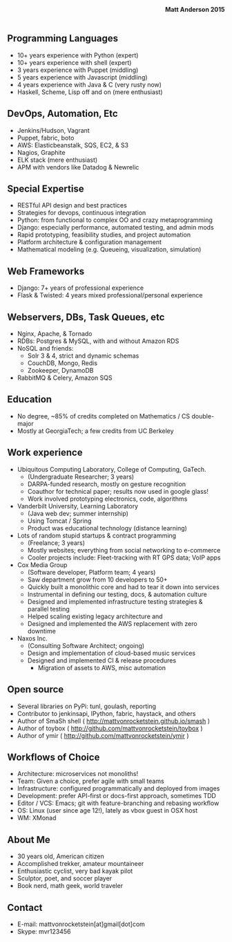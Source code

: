 <div align=right><strong>Matt Anderson 2015</strong></div><br/>

Programming Languages
---------------------
  * 10+ years experience with Python (expert)
  * 10+ years experience with shell (expert)
  * 3 years experience with Puppet (middling)
  * 5 years experience with Javascript (middling)
  * 4 years experience with Java & C (very rusty now)
  * Haskell, Scheme, Lisp off and on (mere enthusiast)

DevOps, Automation, Etc
-----------------------

  * Jenkins/Hudson, Vagrant
  * Puppet, fabric, boto
  * AWS: Elasticbeanstalk, SQS, EC2, & S3
  * Nagios, Graphite
  * ELK stack (mere enthusiast)
  * APM with vendors like Datadog & Newrelic

Special Expertise
------------------

  * RESTful API design and best practices
  * Strategies for devops, continuous integration
  * Python: from functional to complex OO and crazy metaprogramming
  * Django: especially performance, automated testing, and admin mods
  * Rapid prototyping, feasibility studies, and project automation
  * Platform architecture & configuration management
  * Mathematical modeling (e.g. Queueing, visualization, simulation)

Web Frameworks
---------------

  * Django: 7+ years of professional experience
  * Flask & Twisted: 4 years mixed professional/personal experience

Webservers, DBs, Task Queues, etc
----------------------------------

  * Nginx, Apache, & Tornado
  * RDBs: Postgres & MySQL, with and without Amazon RDS
  * NoSQL and friends:
      * Solr 3 & 4, strict and dynamic schemas
      * CouchDB, Mongo, Redis
      * Zookeeper, DynamoDB
  * RabbitMQ & Celery, Amazon SQS

Education
----------

  * No degree, ~85% of credits completed on Mathematics / CS double-major
  * Mostly at GeorgiaTech; a few credits from UC Berkeley

Work experience
----------------

 * Ubiquitous Computing Laboratory, College of Computing, GaTech.
     * (Undergraduate Researcher; 3 years)
     * DARPA-funded research, mostly on gesture recognition
     * Coauthor for technical paper; results now used in google glass!
     * Work involved prototyping electronics, code, algorithms
 * Vanderbilt University, Learning Laboratory
     * (Java web dev; summer internship)
     * Using Tomcat / Spring
     * Product was educational technology (distance learning)
 * Lots of random stupid startups & contract programming
     * (Freelance; 3 years)
     * Mostly websites; everything from social networking to e-commerce
     * Cooler projects include: Fleet-tracking with RT GPS data; VoIP apps
 * Cox Media Group
     * (Software developer, Platform team; 4 years)
     * Saw department grow from 10 developers to 50+
     * Quickly built a monolithic core and had to tear it down into services
     * Instrumental in defining our testing, docs, & automation culture
     * Designed and implemented infrastructure testing strategies & parallel testing
     * Helped scaling existing legacy architecture and
     * Designed and implemented the AWS replacement with zero downtime
 * Naxos Inc.
     * (Consulting Software Architect; ongoing)
     * Design and implementation of cloud-based music services
     * Designed and implemented CI & release procedures
        * Migration of assets to AWS, misc automation

Open source
------------

   * Several libraries on PyPi: tunl, goulash, reporting
   * Contributor to jenkinsapi, IPython, fabric, haystack, and others
   * Author of SmaSh shell ( http://mattvonrocketstein.github.io/smash )
   * Author of toybox ( http://github.com/mattvonrocketstein/toybox )
   * Author of ymir ( http://github.com/mattvonrocketstein/ymir )

Workflows of Choice
-------------------

  * Architecture: microservices not monoliths!
  * Team: Given a choice, prefer agile with small teams
  * Infrastructure: configured programmatically and deployed from images
  * Development: prefer API-first or docs-first approach, sometimes TDD
  * Editor / VCS: Emacs; git with feature-branching and rebasing workflow
  * OS: Linux (user since age 12!), lately as vbox guest in OSX host
  * WM: XMonad

About Me
---------

  * 30 years old, American citizen
  * Accomplished trekker, amateur mountaineer
  * Enthusiastic cyclist, very bad kayak pilot
  * Sculptor, poet, and soccer player
  * Book nerd, math geek, world traveler

Contact
-------

  * E-mail: mattvonrocketstein[at]gmail[dot]com
  * Skype: mvr123456
